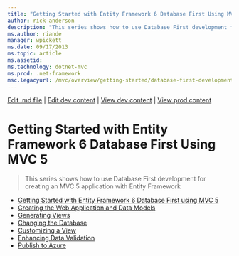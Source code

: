 ```yaml
---
title: "Getting Started with Entity Framework 6 Database First Using MVC 5 | Microsoft Docs"
author: rick-anderson
description: "This series shows how to use Database First development for creating an MVC 5 application with Entity Framework"
ms.author: riande
manager: wpickett
ms.date: 09/17/2013
ms.topic: article
ms.assetid: 
ms.technology: dotnet-mvc
ms.prod: .net-framework
msc.legacyurl: /mvc/overview/getting-started/database-first-development
---
```

[Edit .md file](C:\Projects\msc\dev\Msc.Www\Web.ASP\App_Data\github\mvc\overview\getting-started\index.md) | [Edit dev content](http://www.aspdev.net/umbraco#/content/content/edit/50887) | [View dev content](http://docs.aspdev.net/tutorials/mvc/overview/getting-started/database-first-development/index.html) | [View prod content](http://www.asp.net/mvc/overview/getting-started/database-first-development)

Getting Started with Entity Framework 6 Database First Using MVC 5
====================
> This series shows how to use Database First development for creating an MVC 5 application with Entity Framework


- [Getting Started with Entity Framework 6 Database First using MVC 5](setting-up-database.md)
- [Creating the Web Application and Data Models](creating-the-web-application.md)
- [Generating Views](generating-views.md)
- [Changing the Database](changing-the-database.md)
- [Customizing a View](customizing-a-view.md)
- [Enhancing Data Validation](enhancing-data-validation.md)
- [Publish to Azure](publish-to-azure.md)